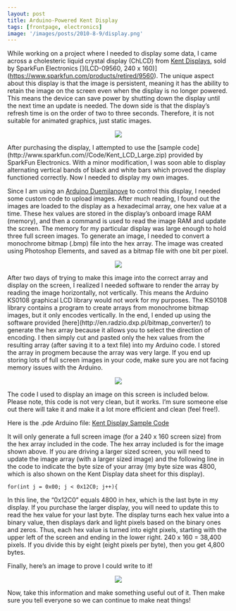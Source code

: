 ```yaml
---
layout: post
title: Arduino-Powered Kent Display
tags: [frontpage, electronics]
image: '/images/posts/2010-8-9/display.png'
---
```


While working on a project where I needed to display some data, I came across a cholesteric liquid crystal display (ChLCD) from [Kent Displays](https://kentdisplays.com), sold by SparkFun Electronics [](LCD-09560, 240 x 160)](https://www.sparkfun.com/products/retired/9560). The unique aspect about this display is that the image is persistent, meaning it has the ability to retain the image on the screen even when the display is no longer powered. This means the device can save power by shutting down the display until the next time an update is needed. The down side is that the display’s refresh time is on the order of two to three seconds. Therefore, it is not suitable for animated graphics, just static images.
<p align="center">
  <img src="/images/posts/2010-8-9/module.jpg">
</p>
After purchasing the display, I attempted to use the [sample code](http://www.sparkfun.com//Code/Kent_LCD_Large.zip) provided by SparkFun Electronics. With a minor modification, I was soon able to display alternating vertical bands of black and white bars which proved the display functioned correctly. Now I needed to display my own images.

Since I am using an [Arduino Duemilanove](https://www.sparkfun.com/products/11021) to control this display, I needed some custom code to upload images. After much reading, I found out the images are loaded to the display as a hexadecimal array, one hex value at a time. These hex values are stored in the display’s onboard image RAM (memory), and then a command is used to read the image RAM and update the screen. The memory for my particular display was large enough to hold three full screen images.
To generate an image, I needed to convert a monochrome bitmap (.bmp) file into the hex array. The image was created using Photoshop Elements, and saved as a bitmap file with one bit per pixel.
<p align="center">
  <img src="/images/posts/2010-8-9/alligator.jpg">
</p>
After two days of trying to make this image into the correct array and display on the screen, I realized I needed software to render the array by reading the image horizontally, not vertically. This means the Arduino KS0108 graphical LCD library would not work for my purposes. The KS0108 library contains a program to create arrays from monochrome bitmap images, but it only encodes vertically. In the end, I ended up using the software provided [here](http://en.radzio.dxp.pl/bitmap_converter/) to generate the hex array because it allows you to select the direction of encoding. I then simply cut and pasted only the hex values from the resulting array (after saving it to a text file) into my Arduino code. I stored the array in progmem because the array was very large. If you end up storing lots of full screen images in your code, make sure you are not facing memory issues with the Arduino.
<p align="center">
  <img src="/images/posts/2010-8-9/computer.jpg">
</p>
The code I used to display an image on this screen is included below. Please note, this code is not very clean, but it works. I’m sure someone else out there will take it and make it a lot more efficient and clean (feel free!).

Here is the .pde Arduino file: [Kent Display Sample Code](/files/Kent_Display_Sample.pde)

It will only generate a full screen image (for a 240 x 160 screen size) from the hex array included in the code. The hex array included is for the image shown above. If you are driving a larger sized screen, you will need to update the image array (with a larger sized image) and the following line in the code to indicate the byte size of your array (my byte size was 4800, which is also shown on the Kent Display data sheet for this display).

    for(int j = 0x00; j < 0x12C0; j++){

In this line, the “0x12C0” equals 4800 in hex, which is the last byte in my display. If you purchase the larger display, you will need to update this to read the hex value for your last byte. The display turns each hex value into a binary value, then displays dark and light pixels based on the binary ones and zeros. Thus, each hex value is turned into eight pixels, starting with the upper left of the screen and ending in the lower right. 240 x 160 = 38,400 pixels. If you divide this by eight (eight pixels per byte), then you get 4,800 bytes.

Finally, here’s an image to prove I could write to it!
<p align="center">
  <img src="/images/posts/2010-8-9/working_display.jpg">
</p>
Now, take this information and make something useful out of it. Then make sure you tell everyone so we can continue to make neat things!
